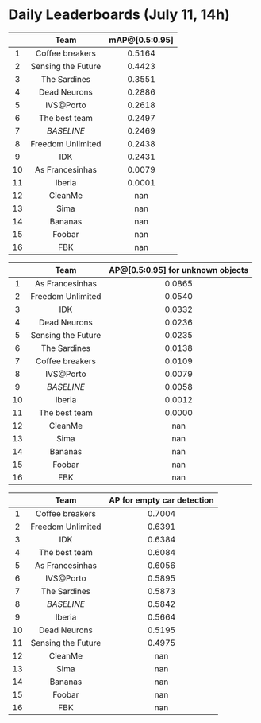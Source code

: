 # Daily Leaderboards (July 11, 14h)

|| Team | mAP@[0.5:0.95] |
| :---: | :---: | :---: |
| 1 | Coffee breakers | 0.5164 |
| 2 | Sensing the Future | 0.4423 |
| 3 | The Sardines | 0.3551 |
| 4 | Dead Neurons | 0.2886 |
| 5 | IVS@Porto | 0.2618 |
| 6 | The best team | 0.2497 |
| 7 | *BASELINE* | 0.2469 |
| 8 | Freedom Unlimited | 0.2438 |
| 9 | IDK | 0.2431 |
| 10 | As Francesinhas | 0.0079 |
| 11 | Iberia | 0.0001 |
| 12 | CleanMe | nan |
| 13 | Sima | nan |
| 14 | Bananas | nan |
| 15 | Foobar | nan |
| 16 | FBK | nan |

|| Team | AP@[0.5:0.95] for unknown objects |
| :---: | :---: | :---: |
| 1 | As Francesinhas | 0.0865 |
| 2 | Freedom Unlimited | 0.0540 |
| 3 | IDK | 0.0332 |
| 4 | Dead Neurons | 0.0236 |
| 5 | Sensing the Future | 0.0235 |
| 6 | The Sardines | 0.0138 |
| 7 | Coffee breakers | 0.0109 |
| 8 | IVS@Porto | 0.0079 |
| 9 | *BASELINE* | 0.0058 |
| 10 | Iberia | 0.0012 |
| 11 | The best team | 0.0000 |
| 12 | CleanMe | nan |
| 13 | Sima | nan |
| 14 | Bananas | nan |
| 15 | Foobar | nan |
| 16 | FBK | nan |

|| Team | AP for empty car detection |
| :---: | :---: | :---: |
| 1 | Coffee breakers | 0.7004 |
| 2 | Freedom Unlimited | 0.6391 |
| 3 | IDK | 0.6384 |
| 4 | The best team | 0.6084 |
| 5 | As Francesinhas | 0.6056 |
| 6 | IVS@Porto | 0.5895 |
| 7 | The Sardines | 0.5873 |
| 8 | *BASELINE* | 0.5842 |
| 9 | Iberia | 0.5664 |
| 10 | Dead Neurons | 0.5195 |
| 11 | Sensing the Future | 0.4975 |
| 12 | CleanMe | nan |
| 13 | Sima | nan |
| 14 | Bananas | nan |
| 15 | Foobar | nan |
| 16 | FBK | nan |

